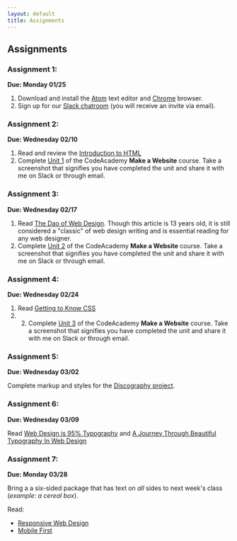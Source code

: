 ```yaml
---
layout: default
title: Assignments
---
```


## Assignments

### Assignment 1:

**Due: Monday 01/25**

1. Download and install the [Atom](https://atom.io/) text editor and [Chrome](https://www.google.com/intl/en/chrome/browser/desktop/index.html) browser.
2. Sign up for our [Slack chatroom](https://dmd1070.slack.com/) (you will receive an invite via email).

### Assignment 2:

**Due: Wednesday 02/10**

1. Read and review the [Introduction to HTML](https://dmd1070.com/lessons/3-html-intro.html)
2. Complete [Unit 1](https://www.codecademy.com/skills/make-a-website) of the CodeAcademy **Make a Website** course. Take a screenshot that signifies you have completed the unit and share it with me on Slack or through email.

### Assignment 3:

**Due: Wednesday 02/17**

1. Read [The Dao of Web Design](http://alistapart.com/article/dao/). Though this article is 13 years old, it is still considered a "classic" of web design writing and is essential reading for any web designer.
2. Complete [Unit 2](https://www.codecademy.com/skills/make-a-website) of the CodeAcademy **Make a Website** course. Take a screenshot that signifies you have completed the unit and share it with me on Slack or through email.

### Assignment 4:

**Due: Wednesday 02/24**

1. Read [Getting to Know CSS](http://learn.shayhowe.com/html-css/getting-to-know-css/)
2. 2. Complete [Unit 3](https://www.codecademy.com/skills/make-a-website) of the CodeAcademy **Make a Website** course. Take a screenshot that signifies you have completed the unit and share it with me on Slack or through email.

### Assignment 5:

**Due: Wednesday 03/02**

Complete markup and styles for the [Discography project](https://dmd1070.com/lessons/5-intermediate-html-css.html#discography-project).

### Assignment 6:

**Due: Wednesday 03/09**

Read [Web Design is 95% Typography](http://ia.net/blog/the-web-is-all-about-typography-period) and [A Journey Through Beautiful Typography In Web Design](http://www.smashingmagazine.com/2013/08/06/beautiful-typography-web-design/)

### Assignment 7:

**Due: Monday 03/28**

Bring a a six-sided package that has text on *all* sides to next week's class (*example: a cereal box*).

Read:

- [Responsive Web Design](http://alistapart.com/article/responsive-web-design/)
- [Mobile First](http://www.lukew.com/ff/entry.asp?933)
